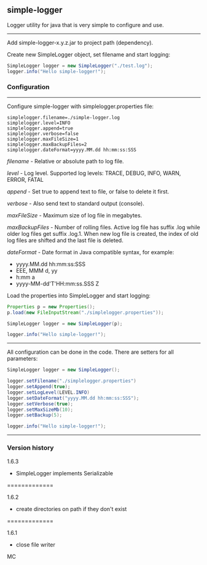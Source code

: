 simple-logger
---

Logger utility for java that is very simple to configure and use.

---

Add simple-logger-x.y.z.jar to project path (dependency).

Create new SimpleLogger object, set filename and start logging:

```java
SimpleLogger logger = new SimpleLogger("./test.log");
logger.info("Hello simple-logger!");
```

### Configuration
---

Configure simple-logger with simplelogger.properties file:

```
simplelogger.filename=./simple-logger.log
simplelogger.level=INFO
simplelogger.append=true
simplelogger.verbose=false
simplelogger.maxFileSize=1
simplelogger.maxBackupFiles=2
simplelogger.dateFormat=yyyy.MM.dd hh:mm:ss:SSS
```

*filename* - Relative or absolute path to log file.

*level* - Log level. Supported log levels: TRACE, DEBUG, INFO, WARN, ERROR, FATAL

*append* - Set true to append text to file, or false to delete it first.

*verbose* - Also send text to standard output (console).

*maxFileSize* - Maximum size of log file in megabytes.

*maxBackupFiles* - Number of rolling files. Active log file has suffix .log while older log files get suffix .log.1. When new log file is created, the index of old log files are shifted and the last file is deleted.

*dateFormat* - Date format in Java compatible syntax, for example:
- yyyy.MM.dd hh:mm:ss:SSS
- EEE, MMM d, yy
- h:mm a
- yyyy-MM-dd'T'HH:mm:ss.SSS Z



Load the properties into SimpleLogger and start logging:

```java
Properties p = new Properties();
p.load(new FileInputStream("./simplelogger.properties"));

SimpleLogger logger = new SimpleLogger(p);

logger.info("Hello simple-logger!");
```


---

All configuration can be done in the code. There are setters for all parameters:

```java
SimpleLogger logger = new SimpleLogger();

logger.setFilename("./simplelogger.properties")
logger.setAppend(true);
logger.setLogLevel(LEVEL.INFO)
logger.setDateFormat("yyyy.MM.dd hh:mm:ss:SSS");
logger.setVerbose(true);
logger.setMaxSizeMb(10);
logger.setBackup(5);

logger.info("Hello simple-logger!");
```



---

### Version history

1.6.3
- SimpleLogger implements Serializable

=============

1.6.2
- create directories on path if they don't exist

=============

1.6.1
- close file writer

MC
